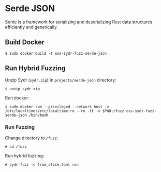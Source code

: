 # Serde JSON

Serde is a framework for serializing and deserializing Rust data structures
efficiently and generically.

## Build Docker

    $ sudo docker build -t oss-sydr-fuzz-serde-json .

## Run Hybrid Fuzzing

Unzip Sydr (`sydr.zip`) in `projects/serde-json` directory:

    $ unzip sydr.zip

Run docker:

    $ sudo docker run --privileged --network host -v /etc/localtime:/etc/localtime:ro --rm -it -v $PWD:/fuzz oss-sydr-fuzz-serde-json /bin/bash

### Run Fuzzing

Change directory to `/fuzz`:

    # cd /fuzz

Run hybrid fuzzing:

    # sydr-fuzz -c from_slice.toml run
